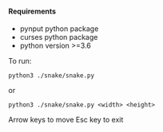 #### Requirements
- pynput python package
- curses python package
- python version >=3.6

To run:
```console
python3 ./snake/snake.py
```

or

```console
python3 ./snake/snake.py <width> <height>
```

Arrow keys to move
Esc key to exit
